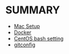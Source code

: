 # SUMMARY

- [Mac Setup](./mac-setup.md)
- [Docker](./docker.md)
- [CentOS bash setting](./centos-bash.md)
- [gitconfig](./gitconfig.md)
